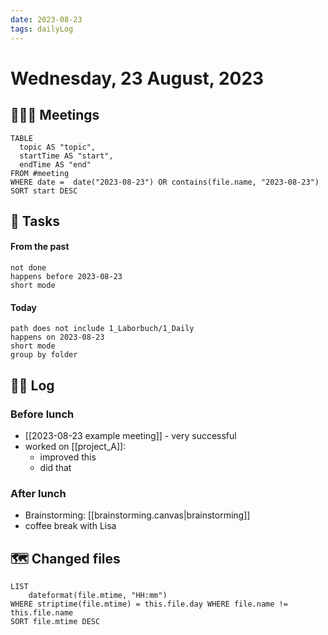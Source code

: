 ```yaml
---
date: 2023-08-23
tags: dailyLog
---
```

# Wednesday, 23 August, 2023

## 🧑‍🤝‍🧑 Meetings 
```dataview
TABLE
  topic AS "topic",
  startTime AS "start",
  endTime AS "end"
FROM #meeting
WHERE date =  date("2023-08-23") OR contains(file.name, "2023-08-23")
SORT start DESC
```

## 🐾 Tasks

#### From the past
```tasks
not done
happens before 2023-08-23
short mode
```

#### Today
```tasks
path does not include 1_Laborbuch/1_Daily
happens on 2023-08-23
short mode
group by folder
```

## 🏴‍☠ Log
### Before lunch
- [[2023-08-23 example meeting]] - very successful
- worked on [[project_A]]: 
	- improved this
	- did that
### After lunch
- Brainstorming: [[brainstorming.canvas|brainstorming]]
- coffee break with Lisa

## 🗺 Changed files

```dataview
LIST 
	dateformat(file.mtime, "HH:mm") 
WHERE striptime(file.mtime) = this.file.day WHERE file.name != this.file.name 
SORT file.mtime DESC
```


